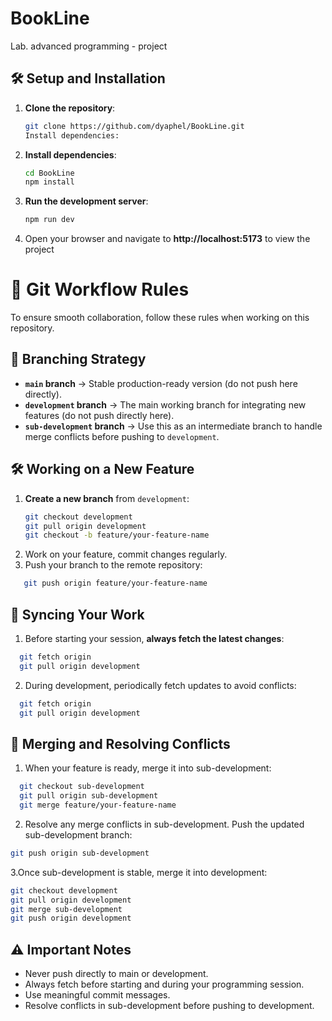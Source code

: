 # BookLine
Lab. advanced programming - project

## 🛠️ Setup and Installation

1. **Clone the repository**:
   ```bash
   git clone https://github.com/dyaphel/BookLine.git
   Install dependencies:
2. **Install dependencies**:
     ```bash
    cd BookLine
    npm install
4. **Run the development server**:
   ```bash
   npm run dev

5. Open your browser and navigate to **http://localhost:5173** to view the project

# 🚀 Git Workflow Rules  

To ensure smooth collaboration, follow these rules when working on this repository.  

## 📌 Branching Strategy  
- **`main` branch** → Stable production-ready version (do not push here directly).  
- **`development` branch** → The main working branch for integrating new features (do not push directly here).  
- **`sub-development` branch** → Use this as an intermediate branch to handle merge conflicts before pushing to `development`.  

## 🛠 Working on a New Feature  
1. **Create a new branch** from `development`:  
   ```bash
   git checkout development
   git pull origin development
   git checkout -b feature/your-feature-name
   ```
2. Work on your feature, commit changes regularly.
3. Push your branch to the remote repository:
```bash
   git push origin feature/your-feature-name
```
## 🔄 Syncing Your Work
1. Before starting your session, **always fetch the latest changes**:
```bash
  git fetch origin
  git pull origin development
```
2. During development, periodically fetch updates to avoid conflicts:
```bash
  git fetch origin
  git pull origin development
```
## 🔀 Merging and Resolving Conflicts

1. When your feature is ready, merge it into sub-development:
```bash
  git checkout sub-development
  git pull origin sub-development
  git merge feature/your-feature-name
```
2. Resolve any merge conflicts in sub-development.
Push the updated sub-development branch:
  ```bash
  git push origin sub-development
  ```
3.Once sub-development is stable, merge it into development:
  ```bash
  git checkout development
  git pull origin development
  git merge sub-development
  git push origin development
  ```
## ⚠️ Important Notes
- Never push directly to main or development.
- Always fetch before starting and during your programming session.
- Use meaningful commit messages.
- Resolve conflicts in sub-development before pushing to development.
